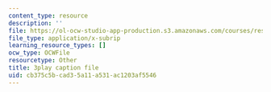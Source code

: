```yaml
---
content_type: resource
description: ''
file: https://ol-ocw-studio-app-production.s3.amazonaws.com/courses/res-8-007-cosmic-origin-of-the-chemical-elements-fall-2019/cb375c5bcad35a11a531ac1203af5546_8FtCg_bbdW0.vtt
file_type: application/x-subrip
learning_resource_types: []
ocw_type: OCWFile
resourcetype: Other
title: 3play caption file
uid: cb375c5b-cad3-5a11-a531-ac1203af5546
---
```

